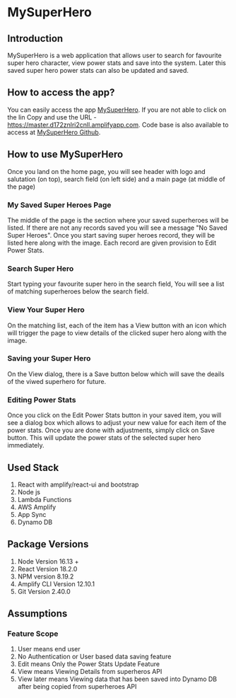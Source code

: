 # MySuperHero

## Introduction 
MySuperHero is a web application that allows user to search for favourite super hero character, view power stats and save into the system. Later this saved super hero power stats can also be updated and saved.

## How to access the app?
You can easily access the app [MySuperHero](https://master.d172znlri2cnll.amplifyapp.com). If you are not able to click on the lin Copy and use the URL - https://master.d172znlri2cnll.amplifyapp.com. Code base is also available to access at [MySuperHero Github](https://github.com/pharsa-thapa/my-superhero).

## How to use MySuperHero
Once you land on the home page, you will see header with logo and salutation (on top), search field (on left side) and a main page (at middle of the page)

### My Saved Super Heroes Page
The middle of the page is the section where your saved superheroes will be listed. If there are not any records saved you will see a message "No Saved Super Heroes". Once you start saving super heroes record, they will be listed here along with the image. Each record are given provision to Edit Power Stats.

### Search Super Hero
Start typing your favourite super hero in the search field, You will see a list of matching superheroes below the search field.

### View Your Super Hero
On the matching list, each of the item has a View button with an icon which will trigger the page to view details of the clicked super hero along with the image.

### Saving your Super Hero
On the View dialog, there is a Save button below which will save the deails of the viwed superhero for future. 

### Editing Power Stats
Once you click on the Edit Power Stats button in your saved item, you will see a dialog box which allows to adjust your new value for each item of the power stats. Once you are done with adjustments, simply click on Save button. This will update the power stats of the selected super hero immediately.

## Used Stack
1. React  with amplify/react-ui and bootstrap
2. Node js
3. Lambda Functions
4. AWS Amplify
5. App Sync
6. Dynamo DB

## Package Versions
1. Node Version 16.13 +
2. React Version 18.2.0
3. NPM version 8.19.2
4. Amplify CLI Version 12.10.1
5. Git Version 2.40.0

## Assumptions
### Feature Scope
1. User means end user
2. No Authentication or User based data saving feature
3. Edit means Only the Power Stats Update Feature
4. View means Viewing Details from superheros API
5. View later means Viewing data that has been saved into Dynamo DB after being copied from superheroes API
